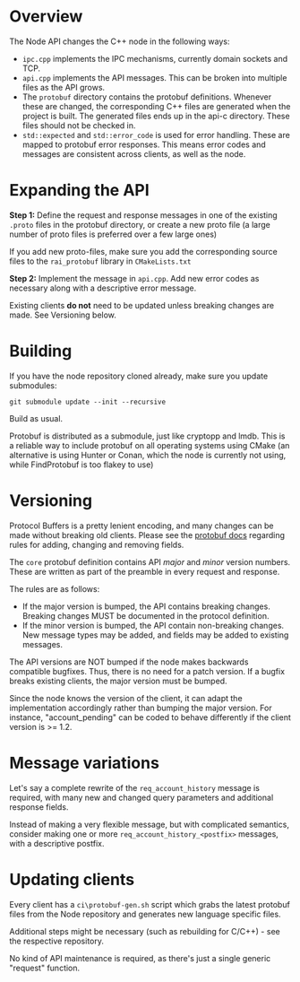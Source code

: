 # Overview

The Node API changes the C++ node in the following ways:

* `ipc.cpp` implements the IPC mechanisms, currently domain sockets and TCP.
* `api.cpp` implements the API messages. This can be broken into multiple files as the API grows.
* The `protobuf` directory contains the protobuf definitions. Whenever these are changed, the corresponding C++ files are generated when the project is built. The generated files ends up in the api-c directory. These files
should not be checked in.
* `std::expected` and `std::error_code` is used for error handling. These are mapped to protobuf error responses. This means error codes and messages are consistent across clients, as well as the node.

# Expanding the API

**Step 1:** Define the request and response messages in one of the existing `.proto` files in the protobuf directory, or create a new proto file (a large number of proto files is preferred over a few large ones)

If you add new proto-files, make sure you add the corresponding source files to the `rai_protobuf` library in `CMakeLists.txt`

**Step 2:** Implement the message in `api.cpp`. Add new error codes as necessary along with a descriptive error message.

Existing clients **do not** need to be updated unless breaking changes are made. See Versioning below.

# Building

If you have the node repository cloned already, make sure you update submodules:

`git submodule update --init --recursive`

Build as usual.

Protobuf is distributed as a submodule, just like cryptopp and lmdb. This is a reliable way to include protobuf on all operating systems using CMake (an alternative is using Hunter or Conan, which the node is currently not using, while FindProtobuf is too flakey to use)

# Versioning

Protocol Buffers is a pretty lenient encoding, and many changes can be made without breaking old clients. Please see the [protobuf docs](https://developers.google.com/protocol-buffers/docs/proto3#updating) regarding rules for adding, changing and removing fields.

The `core` protobuf definition contains API _major_ and _minor_ version numbers. These are written as part of the preamble in every request and response.

The rules are as follows:

* If the major version is bumped, the API contains breaking changes. Breaking changes MUST be documented in the protocol definition.
* If the minor version is bumped, the API contain non-breaking changes. New message types may be added, and fields may be added to existing messages.

The API versions are NOT bumped if the node makes backwards compatible bugfixes. Thus, there is no need for a patch version. If a bugfix breaks existing clients, the major version must be bumped.

Since the node knows the version of the client, it can adapt the implementation accordingly rather than bumping the major version. For instance, "account_pending" can be coded to behave differently if the client version is >= 1.2.

# Message variations

Let's say a complete rewrite of the `req_account_history` message is required, with many new and changed query parameters and additional response fields.

Instead of making a very flexible message, but with complicated semantics, consider making one or more `req_account_history_<postfix>` messages, with a descriptive postfix.

# Updating clients

Every client has a `ci\protobuf-gen.sh` script which grabs the latest protobuf files from the Node repository and generates new language specific files. 

Additional steps might be necessary (such as rebuilding for C/C++) - see the respective repository.

No kind of API maintenance is required, as there's just a single generic "request" function.
